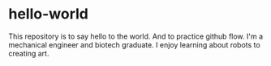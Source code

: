 # hello-world
This repository is to say hello to the world. And to practice github flow. 
I'm a mechanical engineer and biotech graduate. I enjoy learning about robots to creating art.
